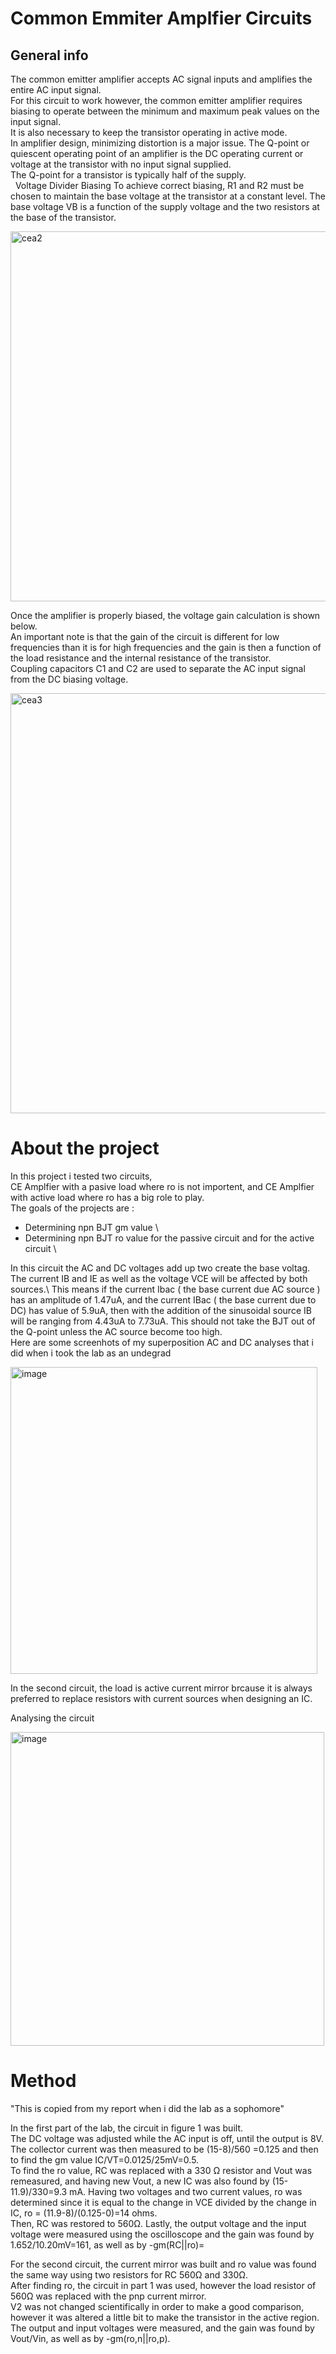 # Common Emmiter Amplfier Circuits


## General info
The common emitter amplifier accepts AC signal inputs and amplifies the entire AC input signal. \
For this circuit to work however, the common emitter amplifier requires biasing to operate between the minimum and maximum peak values on the input signal. \
It is also necessary to keep the transistor operating in active mode. \
In amplifier design, minimizing distortion is a major issue. The Q-point or quiescent operating point of an amplifier is the DC operating current or voltage at the transistor with no input signal supplied. \
The Q-point for a transistor is typically half of the supply. \
 
Voltage Divider Biasing
To achieve correct biasing, R1 and R2 must be chosen to maintain the base voltage at the transistor at a constant level. The base voltage VB is a function of the supply voltage and the two resistors at the base of the transistor.

<img width="592" alt="cea2" src="https://user-images.githubusercontent.com/66625688/84604966-9ac9c380-ae67-11ea-9625-785410b9aea2.png">


Once the amplifier is properly biased, the voltage gain calculation is shown below. \
An important note is that the gain of the circuit is different for low frequencies than it is for high frequencies and the gain is then a function of the load resistance and the internal resistance of the transistor. \
Coupling capacitors C1 and C2 are used to separate the AC input signal from the DC biasing voltage.

<img width="672" alt="cea3" src="https://user-images.githubusercontent.com/66625688/84604968-a6b58580-ae67-11ea-8202-7d0b20b444b9.png">


# About the project 
In this project i tested two circuits, \
CE Amplfier with a pasive load where ro is not importent, and CE Amplfier with active load where ro has a big role to play. \
The goals of the projects are :
* Determining npn BJT gm value \
* Determining npn BJT ro value for the passive circuit and for the active circuit \

In this circuit the AC and DC voltages add up two create the base voltag. The current IB and IE  as well as the voltage VCE will be  affected by both sources.\ 
This means if the current Ibac ( the base current due AC source ) has an amplitude of 1.47uA, and the current IBac ( the base current due to DC) has value of 5.9uA, then with the addition of the sinusoidal source IB will be ranging from 4.43uA to 7.73uA. This should not take the BJT out of the Q-point unless the AC source become too high.  \
Here are some screenhots of my superposition AC and DC analyses that i did when i took the lab as an undegrad

<img width="491" alt="image" src="https://user-images.githubusercontent.com/66625688/84605214-9900ff80-ae69-11ea-8d79-804381570d75.png">


In the second circuit, the load is active current mirror  brcause it is always preferred to replace resistors with current sources when designing an IC.

Analysing the circuit 

<img width="502" alt="image" src="https://user-images.githubusercontent.com/66625688/84605272-26445400-ae6a-11ea-8731-ceae512c125b.png">

# Method 
"This is copied from my report when i did the lab as a sophomore"


In the first part of the lab, the circuit in figure 1 was built. \
The DC voltage was adjusted while the AC input is off, until the output is 8V. \
The collector current was then measured to be (15-8)/560 =0.125 and then to find the gm value IC/VT=0.0125/25mV=0.5. \
To find the ro value, RC was replaced with a 330 Ω resistor and Vout was remeasured, and having new Vout, a new IC was also found by (15-11.9)/330=9.3 mA. Having two voltages and two current values, ro was determined since it is equal to the change in VCE divided by the change in IC, ro = (11.9-8)/(0.125-0)=14 ohms. \
Then, RC was restored to 560Ω. Lastly, the output voltage and the input voltage were measured using the oscilloscope and the gain was found by 1.652/10.20mV=161, as well as by -gm(RC||ro)=

For the second circuit, the current mirror was built and ro value was found the same way using two resistors for RC 560Ω  and 330Ω. \
After finding ro, the circuit in part 1 was used, however the load resistor of 560Ω was replaced with the pnp current mirror. \
V2 was not changed scientifically in order to make a good comparison, however it was altered a little bit to make the transistor in the active region. \
The output and input voltages were measured, and the gain was found by Vout/Vin, as well as by -gm(ro,n||ro,p).





